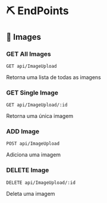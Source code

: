 # ⛏️ EndPoints

## 📂 Images

### GET All Images

```
GET api/ImageUpload
```

Retorna uma lista de todas as imagens

### GET Single Image

```
GET api/ImageUpload/:id
```

Retorna uma única imagem

### ADD Image

```
POST api/ImageUpload
```

Adiciona uma imagem

### DELETE Image

```
DELETE api/ImageUpload/:id
```

Deleta uma imagem



